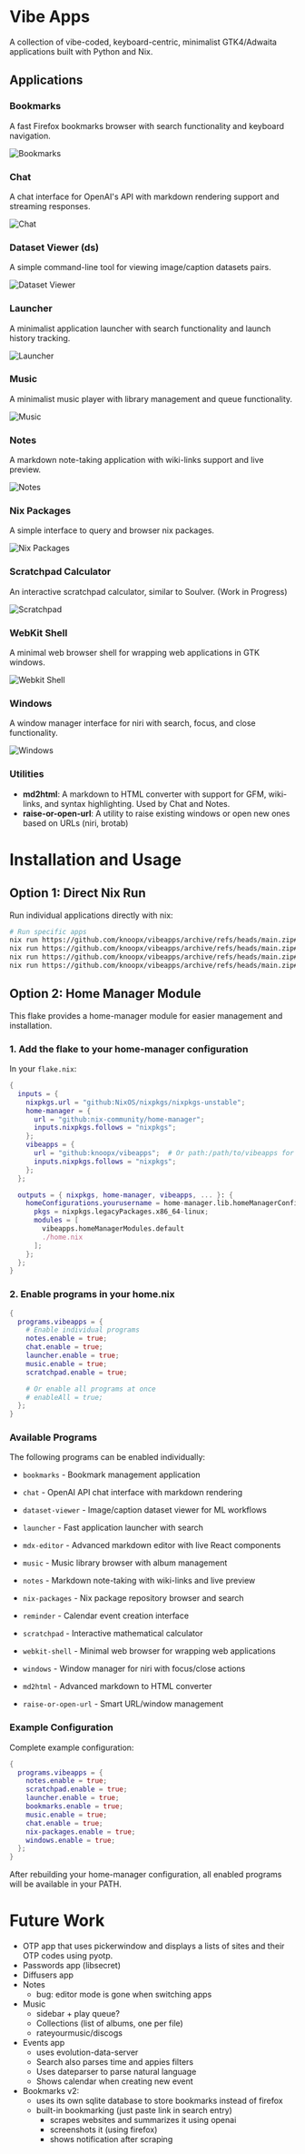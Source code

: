 # Vibe Apps

A collection of vibe-coded, keyboard-centric, minimalist GTK4/Adwaita applications built with Python and Nix.

## Applications

### Bookmarks

A fast Firefox bookmarks browser with search functionality and keyboard navigation.

![Bookmarks](apps/bookmarks/screenshot.png)

### Chat

A chat interface for OpenAI's API with markdown rendering support and streaming responses.

![Chat](apps/chat/screenshot.png)

### Dataset Viewer (ds)

A simple command-line tool for viewing image/caption datasets pairs.

![Dataset Viewer](apps/dataset-viewer/screenshot.png)

### Launcher

A minimalist application launcher with search functionality and launch history tracking.

![Launcher](apps/launcher/screenshot.png)

### Music

A minimalist music player with library management and queue functionality.

![Music](apps/music/screenshot.png)

### Notes

A markdown note-taking application with wiki-links support and live preview.

![Notes](apps/notes/screenshot.png)

### Nix Packages

A simple interface to query and browser nix packages.

![Nix Packages](apps/nix-packages/screenshot.png)

### Scratchpad Calculator

An interactive scratchpad calculator, similar to Soulver. (Work in Progress)

![Scratchpad](apps/scratchpad/screenshot.png)

### WebKit Shell

A minimal web browser shell for wrapping web applications in GTK windows.

![Webkit Shell](apps/webkit-shell/screenshot.png)

### Windows

A window manager interface for niri with search, focus, and close functionality.

![Windows](apps/windows/screenshot.png)

### Utilities

- **md2html**: A markdown to HTML converter with support for GFM, wiki-links, and syntax highlighting. Used by Chat and Notes.
- **raise-or-open-url**: A utility to raise existing windows or open new ones based on URLs (niri, brotab)

# Installation and Usage

## Option 1: Direct Nix Run

Run individual applications directly with nix:

```bash
# Run specific apps
nix run https://github.com/knoopx/vibeapps/archive/refs/heads/main.zip#bookmarks
nix run https://github.com/knoopx/vibeapps/archive/refs/heads/main.zip#notes
nix run https://github.com/knoopx/vibeapps/archive/refs/heads/main.zip#launcher
nix run https://github.com/knoopx/vibeapps/archive/refs/heads/main.zip#chat
```

## Option 2: Home Manager Module

This flake provides a home-manager module for easier management and installation.

### 1. Add the flake to your home-manager configuration

In your `flake.nix`:

```nix
{
  inputs = {
    nixpkgs.url = "github:NixOS/nixpkgs/nixpkgs-unstable";
    home-manager = {
      url = "github:nix-community/home-manager";
      inputs.nixpkgs.follows = "nixpkgs";
    };
    vibeapps = {
      url = "github:knoopx/vibeapps";  # Or path:/path/to/vibeapps for local
      inputs.nixpkgs.follows = "nixpkgs";
    };
  };

  outputs = { nixpkgs, home-manager, vibeapps, ... }: {
    homeConfigurations.yourusername = home-manager.lib.homeManagerConfiguration {
      pkgs = nixpkgs.legacyPackages.x86_64-linux;
      modules = [
        vibeapps.homeManagerModules.default
        ./home.nix
      ];
    };
  };
}
```

### 2. Enable programs in your home.nix

```nix
{
  programs.vibeapps = {
    # Enable individual programs
    notes.enable = true;
    chat.enable = true;
    launcher.enable = true;
    music.enable = true;
    scratchpad.enable = true;

    # Or enable all programs at once
    # enableAll = true;
  };
}
```

### Available Programs

The following programs can be enabled individually:

- `bookmarks` - Bookmark management application
- `chat` - OpenAI API chat interface with markdown rendering
- `dataset-viewer` - Image/caption dataset viewer for ML workflows
- `launcher` - Fast application launcher with search
- `mdx-editor` - Advanced markdown editor with live React components
- `music` - Music library browser with album management
- `notes` - Markdown note-taking with wiki-links and live preview
- `nix-packages` - Nix package repository browser and search
- `reminder` - Calendar event creation interface
- `scratchpad` - Interactive mathematical calculator
- `webkit-shell` - Minimal web browser for wrapping web applications
- `windows` - Window manager for niri with focus/close actions

- `md2html` - Advanced markdown to HTML converter
- `raise-or-open-url` - Smart URL/window management

### Example Configuration

Complete example configuration:

```nix
{
  programs.vibeapps = {
    notes.enable = true;
    scratchpad.enable = true;
    launcher.enable = true;
    bookmarks.enable = true;
    music.enable = true;
    chat.enable = true;
    nix-packages.enable = true;
    windows.enable = true;
  };
}
```

After rebuilding your home-manager configuration, all enabled programs will be available in your PATH.

# Future Work

- OTP app that uses pickerwindow and displays a lists of sites and their OTP codes using pyotp.
- Passwords app (libsecret)
- Diffusers app
- Notes
  - bug: editor mode is gone when switching apps
- Music
  - sidebar + play queue?
  - Collections (list of albums, one per file)
  - rateyourmusic/discogs
- Events app
  - uses evolution-data-server
  - Search also parses time and appies filters
  - Uses dateparser to parse natural language
  - Shows calendar when creating new event
- Bookmarks v2:
  - uses its own sqlite database to store bookmarks instead of firefox
  - built-in bookmarking (just paste link in search entry)
    - scrapes websites and summarizes it using openai
    - screenshots it (using firefox)
    - shows notification after scraping
